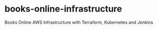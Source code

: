# books-online-infrastructure
Books Online AWS Infrastructure with Terraform, Kubernetes and Jenkins
